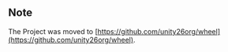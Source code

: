 ## Note

The Project was moved to [https://github.com/unity26org/wheel](https://github.com/unity26org/wheel).